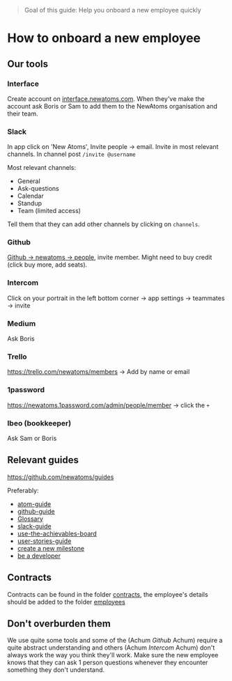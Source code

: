 > Goal of this guide: Help you onboard a new employee quickly

# How to onboard a new employee

## Our tools

### Interface

Create account on [interface.newatoms.com](https://interface.newatoms.com). When they've make the account ask Boris or Sam to add them to the NewAtoms organisation and their team.

### Slack

In app click on 'New Atoms', Invite people -> email.
Invite in most relevant channels. In channel post `/invite @username`

Most relevant channels:
- General
- Ask-questions
- Calendar
- Standup
- Team (limited access)

Tell them that they can add other channels by clicking on `channels`. 

### Github

[Github -> newatoms -> people](https://github.com/orgs/newatoms/people), invite member. Might need to buy credit (click buy more, add seats).

### Intercom

Click on your portrait in the left bottom corner -> app settings -> teammates -> invite

### Medium

Ask Boris

### Trello

https://trello.com/newatoms/members -> Add by name or email

### 1password

https://newatoms.1password.com/admin/people/member -> click the `+`

### Ibeo (bookkeeper)

Ask Sam or Boris

## Relevant guides

https://github.com/newatoms/guides

Preferably:
- [atom-guide](https://github.com/newatoms/guides/tree/ready/atom-guide)
- [github-guide](https://github.com/newatoms/guides/tree/ready/github-guide)
- [Glossary](https://github.com/newatoms/guides/tree/ready/glossary)
- [slack-guide](https://github.com/newatoms/guides/tree/ready/slack-guide)
- [use-the-achievables-board](https://github.com/newatoms/guides/tree/ready/use-the-achievables-board)
- [user-stories-guide](https://github.com/newatoms/guides/tree/ready/user-stories-guide)
- [create a new milestone](https://github.com/newatoms/guides/tree/ready/create-a-new-milestone)
- [be a developer](https://github.com/newatoms/guides/tree/ready/be-a-developer)

## Contracts

Contracts can be found in the folder [contracts](https://github.com/newatoms/newatoms/tree/ready/internal/contracts), the employee's details should be added to the folder [employees](https://github.com/newatoms/newatoms/tree/ready/internal/employees)

## Don't overburden them

We use quite some tools and some of the (Achum *Github* Achum) require a quite abstract understanding and others (Achum *Intercom* Achum) don't always work the way you think they'll work. Make sure the new employee knows that they can ask 1 person questions whenever they encounter something they don't understand.
